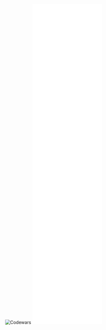 ![Codewars](https://github.r2v.ch/codewars?user=nvnivs&stroke=COLOR)
![nvnivs’ Github Metrics](https://github.com/nvnivs/nvnivs/blob/main/github-metrics.svg)
